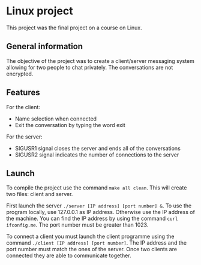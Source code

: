 # Linux project
This project was the final project on a course on Linux.

## General information
The objective of the project was to create a client/server messaging system allowing for two people to chat privately. The conversations are not encrypted.

## Features
For the client:
* Name selection when connected
* Exit the conversation by typing the word exit

For the server:
* SIGUSR1 signal closes the server and ends all of the conversations
* SIGUSR2 signal indicates the number of connections to the server

## Launch
To compile the project use the command `make all clean`. This will create two files: client and server.

First launch the server `./server [IP address] [port number] &`. To use the program locally, use 127.0.0.1 as IP address. Otherwise use the IP address of the machine. You can find the IP address by using the command `curl ifconfig.me`. The port number must be greater than 1023.

To connect a client you must launch the client programme using the command `./client [IP address] [port number]`. The IP address and the port number must match the ones of the server. Once two clients are connected they are able to communicate together.

